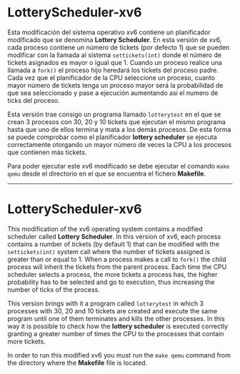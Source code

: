 # LotteryScheduler-xv6

Esta modificación del sistema operativo xv6 contiene un planificador modificado que se denomina **Lottery Scheduler**. En esta versión de xv6, cada proceso contiene un número de tickets (por defecto 1) que se pueden modificar con la llamada al sistema `settickets(int)` donde el número de tickets asignados es mayor o igual que 1. Cuando un proceso realice una llamada a `fork()` el proceso hijo heredará los tickets del proceso padre. Cada vez que el planificador de la CPU seleccione un proceso, cuanto mayor número de tickets tenga un proceso mayor será la probabilidad de que sea seleccionado y pase a ejecución aumentando así el numero de ticks del proceso.

Esta versión trae consigo un programa llamado `lotterytest` en el que se crean 3 procesos con 30, 20 y 10 tickets que ejecutan el mismo programa hasta que uno de ellos termina y mata a los demás procesos. De esta forma se puede comprobar como el planificador **lottery scheduler** se ejecuta correctamente otorgando un mayor número de veces la CPU a los procesos que contienen más tickets.

Para poder ejecutar este xv6 modificado se debe ejecutar el comando `make qemu` desde el directorio en el que se encuentra el fichero **Makefile**.

-------------------------------------------------

# LotteryScheduler-xv6

This modification of the xv6 operating system contains a modified scheduler called **Lottery Scheduler**. In this version of xv6, each process contains a number of tickets (by default 1) that can be modified with the `settickets(int)` system call where the number of tickets assigned is greater than or equal to 1. When a process makes a call to `fork()` the child process will inherit the tickets from the parent process. Each time the CPU scheduler selects a process, the more tickets a process has, the higher probability has to be selected and go to execution, thus increasing the number of ticks of the process.

This version brings with it a program called `lotterytest` in which 3 processes with 30, 20 and 10 tickets are created and execute the same program until one of them terminates and kills the other processes. In this way it is possible to check how the **lottery scheduler** is executed correctly granting a greater number of times the CPU to the processes that contain more tickets.

In order to run this modified xv6 you must run the `make qemu` command from the directory where the **Makefile** file is located.
